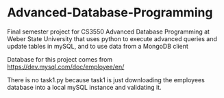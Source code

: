 # Advanced-Database-Programming
Final semester project for CS3550 Advanced Database Programming at Weber State University that uses python to execute advanced queries and update tables in mySQL, and to use data from a MongoDB client 

Database for this project comes from https://dev.mysql.com/doc/employee/en/

There is no task1.py because task1 is just downloading the employees database into a local mySQL instance and validating it. 



